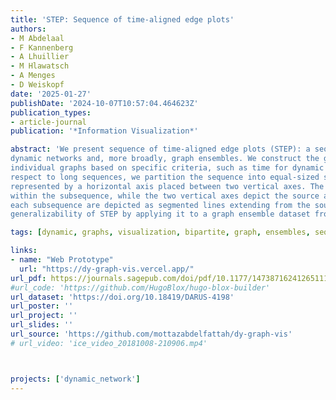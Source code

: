 ```yaml
---
title: 'STEP: Sequence of time-aligned edge plots'
authors:
- M Abdelaal
- F Kannenberg
- A Lhuillier
- M Hlawatsch
- A Menges
- D Weiskopf
date: '2025-01-27'
publishDate: '2024-10-07T10:57:04.464623Z'
publication_types:
- article-journal
publication: '*Information Visualization*'

abstract: 'We present sequence of time-aligned edge plots (STEP): a sequence- and edge-scalable visualization of
dynamic networks and, more broadly, graph ensembles. We construct the graph sequence by ordering the
individual graphs based on specific criteria, such as time for dynamic networks. To achieve scalability with
respect to long sequences, we partition the sequence into equal-sized subsequences. Each subsequence is
represented by a horizontal axis placed between two vertical axes. The horizontal axis depicts the order
within the subsequence, while the two vertical axes depict the source and destination vertices. Edges within
each subsequence are depicted as segmented lines extending from the source vertices on the left to the destination vertices on the right throughout the entire subsequence, and only the segments corresponding to the sequence members where the edges occur are drawn. By partitioning the sequence, STEP provides an overview of the graphs’ structural changes and avoids aspect ratio distortion. We showcase the utility of STEP for two realistic datasets. Additionally, we evaluate our approach by qualitatively comparing it against three state-of-the-art techniques using synthetic graphs with varying complexities. Furthermore, we evaluate the
generalizability of STEP by applying it to a graph ensemble dataset from the architecture domain.'

tags: [dynamic, graphs, visualization, bipartite, graph, ensembles, sequence, time, architecture]

links:
- name: "Web Prototype"
  url: "https://dy-graph-vis.vercel.app/"
url_pdf: https://journals.sagepub.com/doi/pdf/10.1177/14738716241265111
#url_code: 'https://github.com/HugoBlox/hugo-blox-builder'
url_dataset: 'https://doi.org/10.18419/DARUS-4198'
url_poster: ''
url_project: ''
url_slides: ''
url_source: 'https://github.com/mottazabdelfattah/dy-graph-vis'
# url_video: 'ice_video_20181008-210906.mp4'



projects: ['dynamic_network']
---
```

